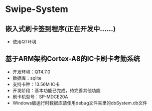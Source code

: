 # Swipe-System
## 嵌入式刷卡签到程序(正在开发中......)
* 使用QT环境
## 基于ARM架构Cortex-A8的IC卡刷卡考勤系统
* 开发环境：QT4.7.0
* 数据库：sqlite
* 支持卡种：13.56M IC卡
* 开发阶段：基本功能已完成，待完善其他功能
* 刷卡机型号：SP-MDCE20A
* Windows版运行时数据库请使用debug文件夹里的dbSystem.db文件